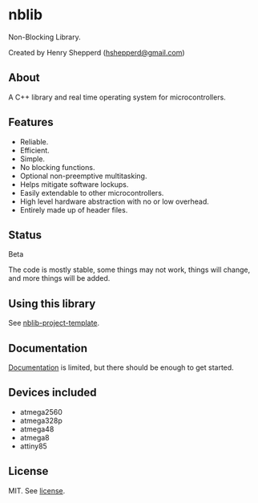 # nblib

Non-Blocking Library.

Created by Henry Shepperd (hshepperd@gmail.com)

## About

A C++ library and real time operating system for microcontrollers.

## Features

* Reliable.
* Efficient.
* Simple.
* No blocking functions.
* Optional non-preemptive multitasking.
* Helps mitigate software lockups.
* Easily extendable to other microcontrollers.
* High level hardware abstraction with no or low overhead.
* Entirely made up of header files.

## Status

Beta

The code is mostly stable, some things may not work, things will change, and more things will be added.

## Using this library

See [nblib-project-template](https://github.com/xenris/nblib-project-template).

## Documentation

[Documentation](docs/index.hpp.md) is limited, but there should be enough to get started.

## Devices included

* atmega2560
* atmega328p
* atmega48
* atmega8
* attiny85

## License

MIT. See [license](license).
